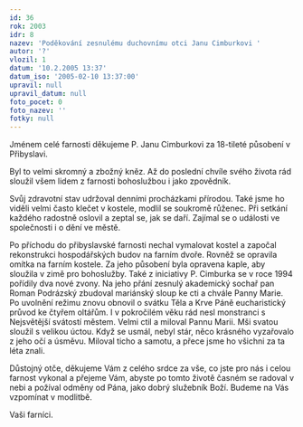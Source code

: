 ```yaml
---
id: 36
rok: 2003
idr: 8
nazev: 'Poděkování zesnulému duchovnímu otci Janu Cimburkovi '
autor: '?'
vlozil: 1
datum: '10.2.2005 13:37'
datum_iso: '2005-02-10 13:37:00'
upravil: null
upravil_datum: null
foto_pocet: 0
foto_nazev: ''
fotky: null
---
```

Jménem celé farnosti děkujeme P. Janu Cimburkovi za 18-tileté působení v Přibyslavi.
<p>
Byl to velmi skromný a zbožný kněz. Až do poslední chvíle svého života rád sloužil všem lidem z farnosti bohoslužbou i jako zpovědník.
<p>
Svůj zdravotní stav udržoval denními procházkami přírodou. Také jsme ho viděli velmi často klečet v kostele, modlil se soukromě růženec. Při setkání každého radostně oslovil a zeptal se, jak se daří. Zajímal se o události ve společnosti i o dění ve městě.
<p>
Po příchodu do přibyslavské farnosti nechal vymalovat kostel a započal rekonstrukci hospodářských budov na farním dvoře. Rovněž se opravila omítka na farním kostele. Za jeho působení byla opravena kaple, aby sloužila v zimě pro bohoslužby. Také z iniciativy P. Cimburka se v roce 1994 pořídily dva nové zvony. Na jeho přání zesnulý akademický sochař pan Roman Podrázský zbudoval mariánský sloup ke cti a chvále Panny Marie. Po uvolnění režimu znovu obnovil o svátku Těla a Krve Páně eucharistický průvod ke čtyřem oltářům. I v pokročilém věku rád nesl monstranci s Nejsvětější svátostí městem. Velmi ctil a miloval Pannu Marii. Mši svatou sloužil s velikou úctou. Když se usmál, nebyl stár, něco krásného vyzařovalo z jeho očí a úsměvu. Miloval ticho a samotu, a přece jsme ho všichni za ta léta znali.
<p>
Důstojný otče, děkujeme Vám z celého srdce za vše, co jste pro nás i celou farnost vykonal a přejeme Vám, abyste po tomto životě časném se radoval v nebi a požíval odměny od Pána, jako dobrý služebník Boží. Budeme na Vás vzpomínat v modlitbě.
<p>
Vaši farníci.
